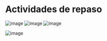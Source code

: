 # Actividades de repaso
![image](https://user-images.githubusercontent.com/91023374/133936888-ef27e788-bba0-468a-8f4c-1dca5ddeffbb.png)
![image](https://user-images.githubusercontent.com/91023374/133936905-012843cf-2bc3-4958-93ef-c9dc23ca7a9c.png)
![image](https://user-images.githubusercontent.com/91023374/133936913-4c7804f8-c9e1-45f3-9002-94285a5945b2.png)

![image](https://user-images.githubusercontent.com/91023374/133936917-5b4ccde3-80d2-4723-8538-838f26ae4c1d.png)

